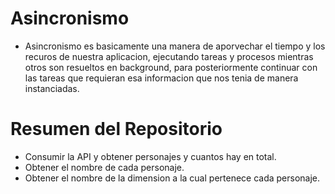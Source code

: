 # Asincronismo

- Asincronismo es basicamente una manera de aporvechar el tiempo y los recuros de nuestra aplicacion, ejecutando tareas y procesos mientras otros son resueltos en background, para posteriormente continuar con las tareas que requieran esa informacion que nos tenia de manera instanciadas.

# Resumen del Repositorio

- Consumir la API y obtener personajes y cuantos hay en total.
- Obtener el nombre de cada personaje.
- Obtener el nombre de la dimension a la cual pertenece cada personaje.
